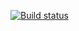 [![Build status](https://ci.appveyor.com/api/projects/status/axkqf7jre3vqqv4m?svg=true)](https://ci.appveyor.com/project/SlivaIvan/destructuring)